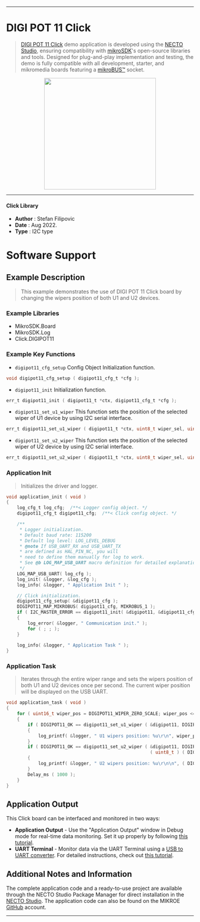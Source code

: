 
---
# DIGI POT 11 Click

> [DIGI POT 11 Click](https://www.mikroe.com/?pid_product=MIKROE-5318) demo application is developed using
the [NECTO Studio](https://www.mikroe.com/necto), ensuring compatibility with [mikroSDK](https://www.mikroe.com/mikrosdk)'s
open-source libraries and tools. Designed for plug-and-play implementation and testing, the demo is fully compatible with
all development, starter, and mikromedia boards featuring a [mikroBUS&trade;](https://www.mikroe.com/mikrobus) socket.

<p align="center">
  <img src="https://www.mikroe.com/?pid_product=MIKROE-5318&image=1" height=300px>
</p>

---

#### Click Library

- **Author**        : Stefan Filipovic
- **Date**          : Aug 2022.
- **Type**          : I2C type

# Software Support

## Example Description

> This example demonstrates the use of DIGI POT 11 Click board by changing the wipers position of both U1 and U2 devices.

### Example Libraries

- MikroSDK.Board
- MikroSDK.Log
- Click.DIGIPOT11

### Example Key Functions

- `digipot11_cfg_setup` Config Object Initialization function.
```c
void digipot11_cfg_setup ( digipot11_cfg_t *cfg );
```

- `digipot11_init` Initialization function.
```c
err_t digipot11_init ( digipot11_t *ctx, digipot11_cfg_t *cfg );
```

- `digipot11_set_u1_wiper` This function sets the position of the selected wiper of U1 device by using I2C serial interface.
```c
err_t digipot11_set_u1_wiper ( digipot11_t *ctx, uint8_t wiper_sel, uint8_t data_in );
```

- `digipot11_set_u2_wiper` This function sets the position of the selected wiper of U2 device by using I2C serial interface.
```c
err_t digipot11_set_u2_wiper ( digipot11_t *ctx, uint8_t wiper_sel, uint8_t data_in );
```

### Application Init

> Initializes the driver and logger.

```c
void application_init ( void )
{
    log_cfg_t log_cfg;  /**< Logger config object. */
    digipot11_cfg_t digipot11_cfg;  /**< Click config object. */

    /** 
     * Logger initialization.
     * Default baud rate: 115200
     * Default log level: LOG_LEVEL_DEBUG
     * @note If USB_UART_RX and USB_UART_TX 
     * are defined as HAL_PIN_NC, you will 
     * need to define them manually for log to work. 
     * See @b LOG_MAP_USB_UART macro definition for detailed explanation.
     */
    LOG_MAP_USB_UART( log_cfg );
    log_init( &logger, &log_cfg );
    log_info( &logger, " Application Init " );

    // Click initialization.
    digipot11_cfg_setup( &digipot11_cfg );
    DIGIPOT11_MAP_MIKROBUS( digipot11_cfg, MIKROBUS_1 );
    if ( I2C_MASTER_ERROR == digipot11_init( &digipot11, &digipot11_cfg ) ) 
    {
        log_error( &logger, " Communication init." );
        for ( ; ; );
    }
    
    log_info( &logger, " Application Task " );
}
```

### Application Task

> Iterates through the entire wiper range and sets the wipers position of both U1 and U2 devices once per second. The current wiper position will be displayed on the USB UART.

```c
void application_task ( void )
{
    for ( uint16_t wiper_pos = DIGIPOT11_WIPER_ZERO_SCALE; wiper_pos <= DIGIPOT11_WIPER_FULL_SCALE; wiper_pos += 5 )
    {
        if ( DIGIPOT11_OK == digipot11_set_u1_wiper ( &digipot11, DIGIPOT11_WIPER_SEL_BOTH, ( uint8_t ) wiper_pos ) )
        {
            log_printf( &logger, " U1 wipers position: %u\r\n", wiper_pos );
        }
        if ( DIGIPOT11_OK == digipot11_set_u2_wiper ( &digipot11, DIGIPOT11_WIPER_SEL_BOTH, 
                                                      ( uint8_t ) ( DIGIPOT11_WIPER_FULL_SCALE - wiper_pos ) ) )
        {
            log_printf( &logger, " U2 wipers position: %u\r\n\n", ( DIGIPOT11_WIPER_FULL_SCALE - wiper_pos ) );
        }
        Delay_ms ( 1000 );
    }
}
```

## Application Output

This Click board can be interfaced and monitored in two ways:
- **Application Output** - Use the "Application Output" window in Debug mode for real-time data monitoring.
Set it up properly by following [this tutorial](https://www.youtube.com/watch?v=ta5yyk1Woy4).
- **UART Terminal** - Monitor data via the UART Terminal using
a [USB to UART converter](https://www.mikroe.com/click/interface/usb?interface*=uart,uart). For detailed instructions,
check out [this tutorial](https://help.mikroe.com/necto/v2/Getting%20Started/Tools/UARTTerminalTool).

## Additional Notes and Information

The complete application code and a ready-to-use project are available through the NECTO Studio Package Manager for 
direct installation in the [NECTO Studio](https://www.mikroe.com/necto). The application code can also be found on
the MIKROE [GitHub](https://github.com/MikroElektronika/mikrosdk_click_v2) account.

---
